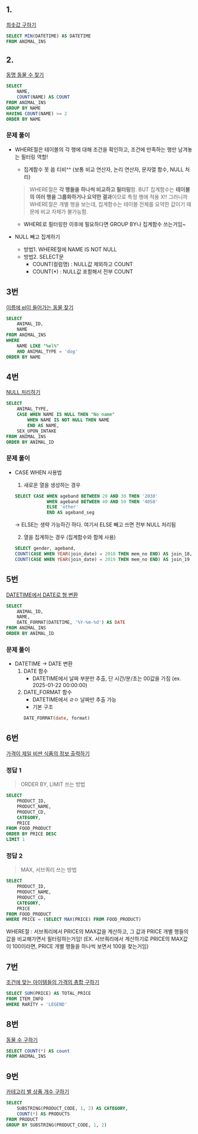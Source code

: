 ## 1. 
[최솟값 구하기](https://school.programmers.co.kr/learn/courses/30/lessons/59038)

```SQL
SELECT MIN(DATETIME) AS DATETIME
FROM ANIMAL_INS
```

## 2.
[동명 동물 수 찾기](https://school.programmers.co.kr/learn/courses/30/lessons/59041)

```SQL
SELECT
    NAME,
    COUNT(NAME) AS COUNT
FROM ANIMAL_INS
GROUP BY NAME
HAVING COUNT(NAME) >= 2
ORDER BY NAME 
```

### 문제 풀이
- WHERE절은 테이블의 각 행에 대해 조건을 확인하고, 조건에 만족하는 행만 남겨놓는 필터링 역할! 
    - 집계함수 못 씀 티비^^ (보통 비교 연산자, 논리 연산자, 문자열 함수, NULL 처리)
    > WHERE절은 **각 행들을 하나씩 비교하고 필터링**함. BUT 집계함수는 **테이블의 여러 행을 그룹화하거나 요약한 결과**이므로 특정 행에 적용 X!! 그러니까 WHERE절은 개별 행을 보는데, 집계함수는 테이블 전체를 요약한 값이기 때문에 비교 자체가 불가능함.
    - WHERE로 필터링한 이후에 필요하다면 GROUP BY나 집계함수 쓰는거임~

- NULL 빼고 집계하기
    - 방법1. WHERE절에 NAME IS NOT NULL
    - 방법2. SELECT문
        - COUNT(컬럼명) : NULL값 제외하고 COUNT
        - COUNT(*) : NULL값 포함해서 전부 COUNT


## 3번
[이름에 el이 들어가는 동물 찾기](https://school.programmers.co.kr/learn/courses/30/lessons/59047)

```SQL
SELECT
    ANIMAL_ID,
    NAME
FROM ANIMAL_INS
WHERE 
    NAME LIKE "%el%"
    AND ANIMAL_TYPE = 'dog'
ORDER BY NAME
```



## 4번
[NULL 처리하기](https://school.programmers.co.kr/learn/courses/30/lessons/59410)

```SQL
SELECT
    ANIMAL_TYPE,
    CASE WHEN NAME IS NULL THEN "No name" 
        WHEN NAME IS NOT NULL THEN NAME
        END AS NAME,
    SEX_UPON_INTAKE
FROM ANIMAL_INS
ORDER BY ANIMAL_ID
```

### 문제 풀이
- CASE WHEN 사용법
    1. 새로운 열을 생성하는 경우
    ```SQL
    SELECT CASE WHEN ageband BETWEEN 20 AND 30 THEN '2030'
                WHEN ageband BETWEEN 40 AND 50 THEN '4050'
                ELSE 'other'
                END AS ageband_seg
    ```
    -> ELSE는 생략 가능하긴 하다. 여기서 ELSE 빼고 쓰면 전부 NULL 처리됨

    2. 열을 집계하는 경우 (집계함수와 함께 사용)
    ```SQL
    SELECT gender, ageband,	
	COUNT(CASE WHEN YEAR(join_date) = 2018 THEN mem_no END) AS join_18,
	COUNT(CASE WHEN YEAR(join_date) = 2019 THEN mem_no END) AS join_19
    ```

## 5번
[DATETIME에서 DATE로 형 변환](https://school.programmers.co.kr/learn/courses/30/lessons/59414#fn1)


```SQL
SELECT
    ANIMAL_ID,
    NAME,
    DATE_FORMAT(DATETIME, '%Y-%m-%d') AS DATE
FROM ANIMAL_INS
ORDER BY ANIMAL_ID
```

### 문제 풀이
- DATETIME -> DATE 변환
    1. DATE 함수
        - DATETIME에서 날짜 부분만 추출, 단 시간/분/초는 00값을 가짐 (ex. 2025-01-22 00:00:00)
    2. DATE_FORMAT 함수
        - DATETIME에서 ㄹㅇ 날짜만 추출 가능
        - 기본 구조
        ```SQL
        DATE_FORMAT(date, format)
        ```


## 6번
[가격이 제일 비싼 식품의 정보 출력하기](https://school.programmers.co.kr/learn/courses/30/lessons/131115)

### 정답 1 
> ORDER BY, LIMIT 쓰는 방법
```SQL
SELECT 
    PRODUCT_ID,
    PRODUCT_NAME,
    PRODUCT_CD,
    CATEGORY,
    PRICE
FROM FOOD_PRODUCT
ORDER BY PRICE DESC
LIMIT 1
```

### 정답 2
> MAX, 서브쿼리 쓰는 방법 
```SQL
SELECT
    PRODUCT_ID,
    PRODUCT_NAME,
    PRODUCT_CD,
    CATEGORY,
    PRICE  
FROM FOOD_PRODUCT
WHERE PRICE = (SELECT MAX(PRICE) FROM FOOD_PRODUCT)
```
WHERE절 : 서브쿼리에서 PRICE의 MAX값을 계산하고, 그 값과 PRICE 개별 행들의 값을 비교해가면서 필터링하는거임! (EX. 서브쿼리에서 계산하기로 PRICE의 MAX값이 100이라면, PRICE 개별 행들을 하나씩 보면서 100을 찾는거임)


## 7번
[조건에 맞는 아이템들의 가격의 총합 구하기](https://school.programmers.co.kr/learn/courses/30/lessons/273709)

```SQL
SELECT SUM(PRICE) AS TOTAL_PRICE
FROM ITEM_INFO
WHERE RARITY = 'LEGEND'
```

## 8번
[동물 수 구하기](https://school.programmers.co.kr/learn/courses/30/lessons/59406)

```SQL
SELECT COUNT(*) AS count
FROM ANIMAL_INS
```

## 9번
[카테고리 별 상품 개수 구하기](https://school.programmers.co.kr/learn/courses/30/lessons/131529)

```SQL
SELECT 
    SUBSTRING(PRODUCT_CODE, 1, 2) AS CATEGORY,
    COUNT(*) AS PRODUCTS
FROM PRODUCT
GROUP BY SUBSTRING(PRODUCT_CODE, 1, 2)
```